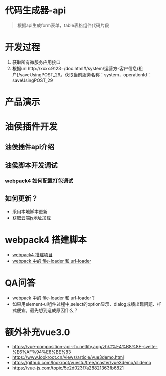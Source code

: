# 代码生成器-api


> 根据api生成form表单，table表格组件代码片段

# 开发过程
1. 获取所有微服务应用接口
2. 根据url http://xxxx:9123=/doc.html#/system/运营方-客户信息(租户)/saveUsingPOST_29。获取当前服务名称：system，operationId：saveUsingPOST_29





# 产品演示

# 油侯插件开发

## 油侯插件api介绍

## 油侯脚本开发调试

### webpack4 如何配置打包调试

## 如何更新？
* 采用本地脚本更新
* 获取云端js地址加载

# webpack4 搭建脚本
* [webpack4 搭建项目](https://segmentfault.com/a/1190000019976496)
* [webpack 中的 file-loader 和 url-loader](https://www.cnblogs.com/xiaoliwang/p/10687129.html)


# QA问答
* webpack 中的 file-loader 和 url-loader？
* 如果用element-ui组件过程中,select的option显示、dialog成绩出现问题、样式便宜。最先想到造成原因什么？ 



# 额外补充vue3.0
* https://vue-composition-api-rfc.netlify.app/zh/#%E4%B8%8E-svelte-%E6%AF%94%E8%BE%83
* https://www.lookroot.cn/views/article/vue3demo.html
* https://github.com/lookroot/vuestu/tree/master/vue3demo/clidemo
* https://vue-js.com/topic/5e2d023f7a28821363fb6821
